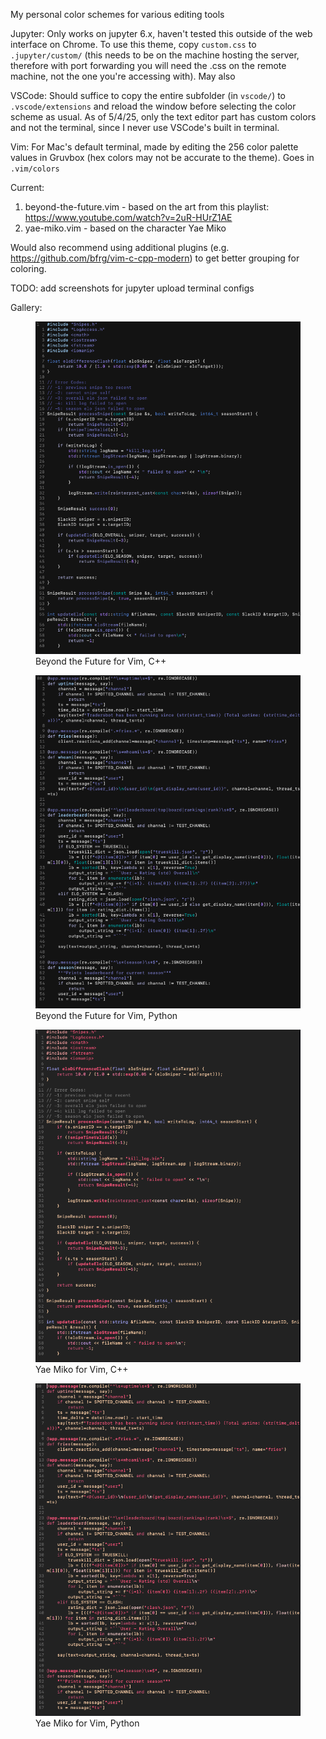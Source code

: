 My personal color schemes for various editing tools

Jupyter:
Only works on jupyter 6.x, haven't tested this outside of the web interface on Chrome. To use this theme, copy `custom.css` to `.jupyter/custom/` (this needs to be on the machine hosting the server, therefore with port forwarding you will need the .css on the remote machine, not the one you're accessing with). May also 

VSCode:
Should suffice to copy the entire subfolder (in `vscode/`) to `.vscode/extensions` and reload the window before selecting the color scheme as usual. As of 5/4/25, only the text editor part has custom colors and not the terminal, since I never use VSCode's built in terminal.

Vim:
For Mac's default terminal, made by editing the 256 color palette values in Gruvbox (hex colors may not be accurate to the theme). Goes in `.vim/colors`

Current:
1) beyond-the-future.vim - based on the art from this playlist: https://www.youtube.com/watch?v=2uR-HUrZ1AE
2) yae-miko.vim - based on the character Yae Miko

Would also recommend using additional plugins (e.g. https://github.com/bfrg/vim-c-cpp-modern) to get better grouping for coloring.

TODO:
add screenshots for jupyter
upload terminal configs

Gallery:
<figure>
  <img src="img/vim-beyond-the-future-cpp.png" alt="Beyond the Future for Vim, C++" width="750"/>
  <figcaption>Beyond the Future for Vim, C++</figcaption>
</figure>

<figure>
  <img src="img/vim-beyond-the-future-py.png" alt="Beyond the Future for Vim, Python" width="750"/>
  <figcaption>Beyond the Future for Vim, Python</figcaption>
</figure>

<figure>
  <img src="img/vim-yae-miko-cpp.png" alt="Yae Miko for Vim, C++" width="750"/>
  <figcaption>Yae Miko for Vim, C++</figcaption>
</figure>

<figure>
  <img src="img/vim-yae-miko-py.png" alt="Yae Miko for Vim, Python" width="750"/>
  <figcaption>Yae Miko for Vim, Python</figcaption>
</figure>
